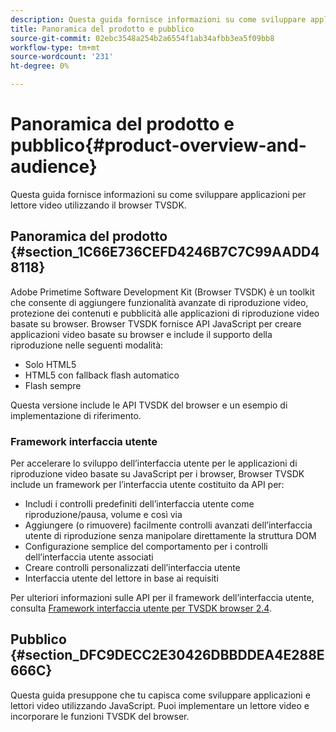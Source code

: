 ```yaml
---
description: Questa guida fornisce informazioni su come sviluppare applicazioni per lettore video utilizzando il browser TVSDK.
title: Panoramica del prodotto e pubblico
source-git-commit: 02ebc3548a254b2a6554f1ab34afbb3ea5f09bb8
workflow-type: tm+mt
source-wordcount: '231'
ht-degree: 0%

---
```


# Panoramica del prodotto e pubblico{#product-overview-and-audience}

Questa guida fornisce informazioni su come sviluppare applicazioni per lettore video utilizzando il browser TVSDK.

## Panoramica del prodotto {#section_1C66E736CEFD4246B7C7C99AADD48118}

Adobe Primetime Software Development Kit (Browser TVSDK) è un toolkit che consente di aggiungere funzionalità avanzate di riproduzione video, protezione dei contenuti e pubblicità alle applicazioni di riproduzione video basate su browser. Browser TVSDK fornisce API JavaScript per creare applicazioni video basate su browser e include il supporto della riproduzione nelle seguenti modalità:

* Solo HTML5
* HTML5 con fallback flash automatico
* Flash sempre

Questa versione include le API TVSDK del browser e un esempio di implementazione di riferimento.

### Framework interfaccia utente

Per accelerare lo sviluppo dell’interfaccia utente per le applicazioni di riproduzione video basate su JavaScript per i browser, Browser TVSDK include un framework per l’interfaccia utente costituito da API per:

* Includi i controlli predefiniti dell’interfaccia utente come riproduzione/pausa, volume e così via
* Aggiungere (o rimuovere) facilmente controlli avanzati dell’interfaccia utente di riproduzione senza manipolare direttamente la struttura DOM
* Configurazione semplice del comportamento per i controlli dell’interfaccia utente associati
* Creare controlli personalizzati dell’interfaccia utente
* Interfaccia utente del lettore in base ai requisiti

Per ulteriori informazioni sulle API per il framework dell’interfaccia utente, consulta [Framework interfaccia utente per TVSDK browser 2.4](https://help.adobe.com/en_US/primetime/api/psdk/btvsdk-ui-framework/index.html).

## Pubblico {#section_DFC9DECC2E30426DBBDDEA4E288E666C}

Questa guida presuppone che tu capisca come sviluppare applicazioni e lettori video utilizzando JavaScript. Puoi implementare un lettore video e incorporare le funzioni TVSDK del browser.
